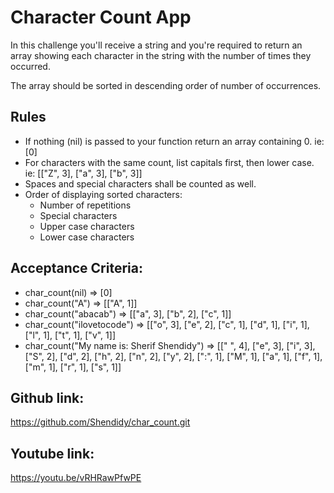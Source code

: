 # Character Count App
In this challenge you'll receive a string and you're required to return an array showing each character in the string with the number of times they occurred.

The array should be sorted in descending order of number of occurrences.

## Rules
- If nothing (nil) is passed to your function return an array containing 0. ie: [0]
- For characters with the same count, list capitals first, then lower case. ie: [["Z", 3], ["a", 3], ["b", 3]]
- Spaces and special characters shall be counted as well.
- Order of displaying sorted characters:
  - Number of repetitions
  - Special characters
  - Upper case characters
  - Lower case characters

## Acceptance Criteria:
- char_count(nil) => [0]
- char_count("A") => [["A", 1]]
- char_count("abacab") => [["a", 3], ["b", 2], ["c", 1]]
- char_count("ilovetocode") => [["o", 3], ["e", 2], ["c", 1], ["d", 1], ["i", 1], ["l", 1], ["t", 1], ["v", 1]]
- char_count("My name is: Sherif Shendidy") => [[" ", 4], ["e", 3], ["i", 3], ["S", 2], ["d", 2], ["h", 2], ["n", 2], ["y", 2], [":", 1], ["M", 1], ["a", 1], ["f", 1], ["m", 1], ["r", 1], ["s", 1]]

## Github link:
https://github.com/Shendidy/char_count.git

## Youtube link:
https://youtu.be/vRHRawPfwPE